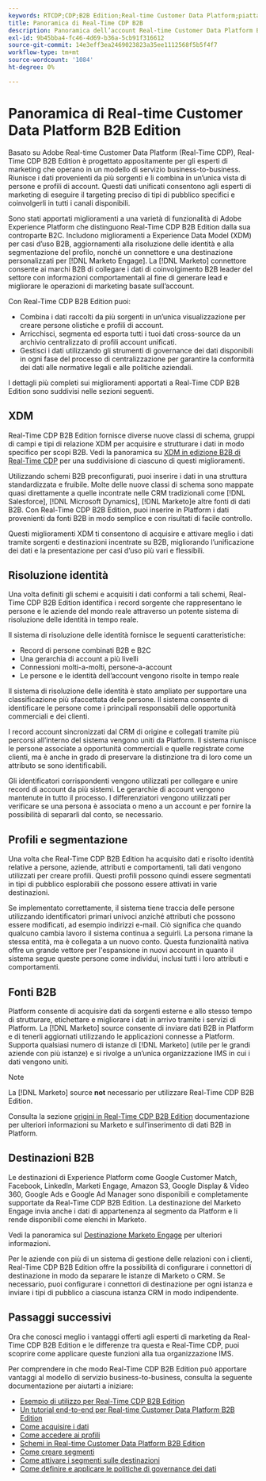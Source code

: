 ```yaml
---
keywords: RTCDP;CDP;B2B Edition;Real-time Customer Data Platform;piattaforma dati cliente in tempo reale;cdp in tempo reale;b2b;cdp;Customer AI
title: Panoramica di Real-Time CDP B2B
description: Panoramica dell’account Real-time Customer Data Platform B2B Edition
exl-id: 9b45bba4-fc46-4d69-b36a-5cb91f316612
source-git-commit: 14e3eff3ea2469023823a35ee1112568f5b5f4f7
workflow-type: tm+mt
source-wordcount: '1084'
ht-degree: 0%

---
```


# Panoramica di Real-time Customer Data Platform B2B Edition

Basato su Adobe Real-time Customer Data Platform (Real-Time CDP), Real-Time CDP B2B Edition è progettato appositamente per gli esperti di marketing che operano in un modello di servizio business-to-business. Riunisce i dati provenienti da più sorgenti e li combina in un’unica vista di persone e profili di account. Questi dati unificati consentono agli esperti di marketing di eseguire il targeting preciso di tipi di pubblico specifici e coinvolgerli in tutti i canali disponibili.

Sono stati apportati miglioramenti a una varietà di funzionalità di Adobe Experience Platform che distinguono Real-Time CDP B2B Edition dalla sua controparte B2C. Includono miglioramenti a Experience Data Model (XDM) per casi d’uso B2B, aggiornamenti alla risoluzione delle identità e alla segmentazione del profilo, nonché un connettore e una destinazione personalizzati per [!DNL Marketo Engage]. La [!DNL Marketo] connettore consente ai marchi B2B di collegare i dati di coinvolgimento B2B leader del settore con informazioni comportamentali al fine di generare lead e migliorare le operazioni di marketing basate sull’account.

Con Real-Time CDP B2B Edition puoi:

* Combina i dati raccolti da più sorgenti in un’unica visualizzazione per creare persone olistiche e profili di account.
* Arricchisci, segmenta ed esporta tutti i tuoi dati cross-source da un archivio centralizzato di profili account unificati.
* Gestisci i dati utilizzando gli strumenti di governance dei dati disponibili in ogni fase del processo di centralizzazione per garantire la conformità dei dati alle normative legali e alle politiche aziendali.

I dettagli più completi sui miglioramenti apportati a Real-Time CDP B2B Edition sono suddivisi nelle sezioni seguenti.

## XDM

Real-Time CDP B2B Edition fornisce diverse nuove classi di schema, gruppi di campi e tipi di relazione XDM per acquisire e strutturare i dati in modo specifico per scopi B2B. Vedi la panoramica su [XDM in edizione B2B di Real-Time CDP](./schemas/b2b.md) per una suddivisione di ciascuno di questi miglioramenti.

Utilizzando schemi B2B preconfigurati, puoi inserire i dati in una struttura standardizzata e fruibile. Molte delle nuove classi di schema sono mappate quasi direttamente a quelle incontrate nelle CRM tradizionali come [!DNL Salesforce], [!DNL Microsoft Dynamics], [!DNL Marketo]e altre fonti di dati B2B. Con Real-Time CDP B2B Edition, puoi inserire in Platform i dati provenienti da fonti B2B in modo semplice e con risultati di facile controllo.

Questi miglioramenti XDM ti consentono di acquisire e attivare meglio i dati tramite sorgenti e destinazioni incentrate su B2B, migliorando l’unificazione dei dati e la presentazione per casi d’uso più vari e flessibili.

## Risoluzione identità

Una volta definiti gli schemi e acquisiti i dati conformi a tali schemi, Real-Time CDP B2B Edition identifica i record sorgente che rappresentano le persone e le aziende del mondo reale attraverso un potente sistema di risoluzione delle identità in tempo reale.

Il sistema di risoluzione delle identità fornisce le seguenti caratteristiche:

* Record di persone combinati B2B e B2C
* Una gerarchia di account a più livelli
* Connessioni molti-a-molti, persone-a-account
* Le persone e le identità dell’account vengono risolte in tempo reale

Il sistema di risoluzione delle identità è stato ampliato per supportare una classificazione più sfaccettata delle persone. Il sistema consente di identificare le persone come i principali responsabili delle opportunità commerciali e dei clienti.

I record account sincronizzati dal CRM di origine e collegati tramite più percorsi all’interno del sistema vengono uniti da Platform. Il sistema riunisce le persone associate a opportunità commerciali e quelle registrate come clienti, ma è anche in grado di preservare la distinzione tra di loro come un attributo se sono identificabili.

Gli identificatori corrispondenti vengono utilizzati per collegare e unire record di account da più sistemi. Le gerarchie di account vengono mantenute in tutto il processo. I differenziatori vengono utilizzati per verificare se una persona è associata o meno a un account e per fornire la possibilità di separarli dal conto, se necessario.

## Profili e segmentazione

Una volta che Real-Time CDP B2B Edition ha acquisito dati e risolto identità relative a persone, aziende, attributi e comportamenti, tali dati vengono utilizzati per creare profili. Questi profili possono quindi essere segmentati in tipi di pubblico esplorabili che possono essere attivati in varie destinazioni.

Se implementato correttamente, il sistema tiene traccia delle persone utilizzando identificatori primari univoci anziché attributi che possono essere modificati, ad esempio indirizzi e-mail. Ciò significa che quando qualcuno cambia lavoro il sistema continua a seguirli. La persona rimane la stessa entità, ma è collegata a un nuovo conto. Questa funzionalità nativa offre un grande vettore per l&#39;espansione in nuovi account in quanto il sistema segue queste persone come individui, inclusi tutti i loro attributi e comportamenti.

## Fonti B2B

Platform consente di acquisire dati da sorgenti esterne e allo stesso tempo di strutturare, etichettare e migliorare i dati in arrivo tramite i servizi di Platform. La [!DNL Marketo] source consente di inviare dati B2B in Platform e di tenerli aggiornati utilizzando le applicazioni connesse a Platform. Supporta qualsiasi numero di istanze di [!DNL Marketo] (utile per le grandi aziende con più istanze) e si rivolge a un’unica organizzazione IMS in cui i dati vengono uniti.

>[!NOTE]
>
>La [!DNL Marketo] source **not** necessario per utilizzare Real-Time CDP B2B Edition.

Consulta la sezione [origini in Real-Time CDP B2B Edition](./sources/b2b.md) documentazione per ulteriori informazioni su Marketo e sull’inserimento di dati B2B in Platform.

## Destinazioni B2B

Le destinazioni di Experience Platform come Google Customer Match, Facebook, LinkedIn, Marketi Engage, Amazon S3, Google Display &amp; Video 360, Google Ads e Google Ad Manager sono disponibili e completamente supportate da Real-Time CDP B2B Edition. La destinazione del Marketo Engage invia anche i dati di appartenenza al segmento da Platform e li rende disponibili come elenchi in Marketo.

Vedi la panoramica sul [Destinazione Marketo Engage](../destinations/catalog/adobe/marketo-engage.md) per ulteriori informazioni.

Per le aziende con più di un sistema di gestione delle relazioni con i clienti, Real-Time CDP B2B Edition offre la possibilità di configurare i connettori di destinazione in modo da separare le istanze di Marketo o CRM. Se necessario, puoi configurare i connettori di destinazione per ogni istanza e inviare i tipi di pubblico a ciascuna istanza CRM in modo indipendente.

## Passaggi successivi

Ora che conosci meglio i vantaggi offerti agli esperti di marketing da Real-Time CDP B2B Edition e le differenze tra questa e Real-Time CDP, puoi scoprire come applicare queste funzioni alla tua organizzazione IMS.

Per comprendere in che modo Real-Time CDP B2B Edition può apportare vantaggi al modello di servizio business-to-business, consulta la seguente documentazione per aiutarti a iniziare:

* [Esempio di utilizzo per Real-Time CDP B2B Edition](./b2b-use-case.md)
* [Un tutorial end-to-end per Real-time Customer Data Platform B2B Edition](./b2b-tutorial.md)
* [Come acquisire i dati](./sources/b2b.md)
* [Come accedere ai profili](./profile/profile-overview.md)
* [Schemi in Real-time Customer Data Platform B2B Edition](./schemas/b2b.md)
* [Come creare segmenti](./segmentation/b2b.md)
* [Come attivare i segmenti sulle destinazioni](./destinations/b2b.md)
* [Come definire e applicare le politiche di governance dei dati](./privacy/data-governance-overview.md)
